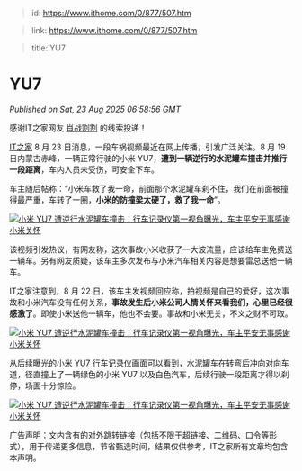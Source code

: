 > id: https://www.ithome.com/0/877/507.htm

> link: https://www.ithome.com/0/877/507.htm

> title: YU7

# YU7
_Published on Sat, 23 Aug 2025 06:58:56 GMT_

感谢IT之家网友 [肖战割割](https://m.ithome.com/html/app/open.html?url=ithome%3A%2F%2Fuserpage%3Fid%3D1297186) 的线索投递！

[IT之家](https://www.ithome.com/) 8 月 23 日消息，一段车祸视频最近在网上传播，引发广泛关注。8 月 19 日内蒙古赤峰，一辆正常行驶的小米 YU7，**遭到一辆逆行的水泥罐车撞击并推行一段距离**，车内人员未受伤，可安全下车。

车主随后帖称：“小米车救了我一命，前面那个水泥罐车刹不住，我们在前面被撞得最严重，车转了一圈，**小米的防撞梁太硬了，救了我一命**”。

[![](https://img.ithome.com/newsuploadfiles/2025/8/6e85edbb-d3d5-4522-bdd6-fe6d75ba2bec.jpg?x-bce-process=image/format,f_auto "小米 YU7 遭逆行水泥罐车撞击：行车记录仪第一视角曝光，车主平安无事感谢小米关怀")](https://weibo.com/1649173367/Q0ClOxvID?refer_flag=1001030103_)

该视频引发热议，有网友称，这次事故小米收获了一大波流量，应该给车主免费送一辆车。另有网友质疑，该车主多次发布与小米汽车相关内容是想要雷总送他一辆车。

IT之家注意到，8 月 22 日，该车主发视频回应称，拍视频是自己的爱好，这次事故和小米汽车没有任何关系，**事故发生后小米公司人情关怀来看我们，心里已经很感激了**。即使小米送他一辆车，他也不会要。事故和小米无关，不义之财不可取。

[![](https://img.ithome.com/newsuploadfiles/2025/8/f9c2908c-03e3-43ef-80a9-aefbbee52547.jpg?x-bce-process=image/format,f_auto "小米 YU7 遭逆行水泥罐车撞击：行车记录仪第一视角曝光，车主平安无事感谢小米关怀")](https://weibo.com/tv/show/1034:5202385021632650?mid=5202385249242166)

从后续曝光的小米 YU7 行车记录仪画面可以看到，水泥罐车在转弯后冲向对向车道，径直撞上了一辆绿色的小米 YU7 以及白色汽车，后续行驶一段距离才得以刹停，场面十分惊险。

[![](https://img.ithome.com/newsuploadfiles/2025/8/102eb0ef-7564-44e0-ab6f-8a0df52eea79.jpg?x-bce-process=image/format,f_auto "小米 YU7 遭逆行水泥罐车撞击：行车记录仪第一视角曝光，车主平安无事感谢小米关怀")](https://weibo.com/2091302165/Q14BQoEEr?refer_flag=1001030103_)

广告声明：文内含有的对外跳转链接（包括不限于超链接、二维码、口令等形式），用于传递更多信息，节省甄选时间，结果仅供参考，IT之家所有文章均包含本声明。
